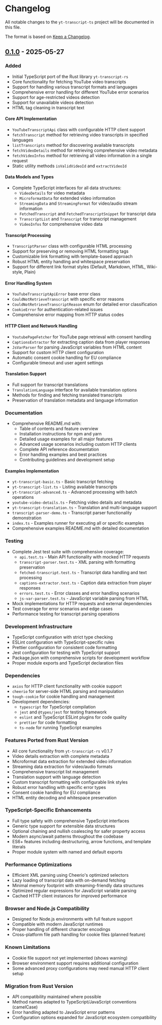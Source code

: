 # Changelog

All notable changes to the `yt-transcript-ts` project will be documented in this file.

The format is based on [Keep a Changelog](https://keepachangelog.com/en/1.0.0/).

## [0.1.0] - 2025-05-27

### Added
- Initial TypeScript port of the Rust library `yt-transcript-rs`
- Core functionality for fetching YouTube video transcripts
- Support for handling various transcript formats and languages
- Comprehensive error handling for different YouTube error scenarios
- Support for age-restricted videos detection
- Support for unavailable videos detection
- HTML tag cleaning in transcript text

#### Core API Implementation
- `YouTubeTranscriptApi` class with configurable HTTP client support
- `fetchTranscript` method for retrieving video transcripts in specified languages
- `listTranscripts` method for discovering available transcripts
- `fetchVideoDetails` method for retrieving comprehensive video metadata
- `fetchVideoInfos` method for retrieving all video information in a single request
- Static utility methods `isValidVideoId` and `extractVideoId`

#### Data Models and Types
- Complete TypeScript interfaces for all data structures:
  - `VideoDetails` for video metadata
  - `MicroformatData` for extended video information
  - `StreamingData` and `StreamingFormat` for video/audio stream information
  - `FetchedTranscript` and `FetchedTranscriptSnippet` for transcript data
  - `TranscriptList` and `Transcript` for transcript management
  - `VideoInfos` for comprehensive video data

#### Transcript Processing
- `TranscriptParser` class with configurable HTML processing
- Support for preserving or removing HTML formatting tags
- Customizable link formatting with template-based approach
- Robust HTML entity handling and whitespace preservation
- Support for different link format styles (Default, Markdown, HTML, Wiki-style, Plain)

#### Error Handling System
- `YouTubeTranscriptApiError` base error class
- `CouldNotRetrieveTranscript` with specific error reasons
- `CouldNotRetrieveTranscriptReason` enum for detailed error classification
- `CookieError` for authentication-related issues
- Comprehensive error mapping from HTTP status codes

#### HTTP Client and Network Handling
- `YoutubePageFetcher` for YouTube page retrieval with consent handling
- `CaptionsExtractor` for extracting caption data from player responses
- `JsVarParser` for parsing JavaScript variables from HTML content
- Support for custom HTTP client configuration
- Automatic consent cookie handling for EU compliance
- Configurable timeout and user agent settings

#### Translation Support
- Full support for transcript translations
- `TranslationLanguage` interface for available translation options
- Methods for finding and fetching translated transcripts
- Preservation of translation metadata and language information

### Documentation
- Comprehensive README.md with:
  - Table of contents and feature overview
  - Installation instructions for npm and yarn
  - Detailed usage examples for all major features
  - Advanced usage scenarios including custom HTTP clients
  - Complete API reference documentation
  - Error handling examples and best practices
  - Contributing guidelines and development setup

#### Examples Implementation
- `yt-transcript-basic.ts` - Basic transcript fetching
- `yt-transcript-list.ts` - Listing available transcripts
- `yt-transcript-advanced.ts` - Advanced processing with batch operations
- `youtube-video-details.ts` - Fetching video details and metadata
- `yt-transcript-translation.ts` - Translation and multi-language support
- `transcript-parser-demo.ts` - Transcript parser functionality demonstration
- `index.ts` - Examples runner for executing all or specific examples
- Comprehensive examples README.md with detailed documentation

### Testing
- Complete Jest test suite with comprehensive coverage:
  - `api.test.ts` - Main API functionality with mocked HTTP requests
  - `transcript-parser.test.ts` - XML parsing with formatting preservation
  - `fetched-transcript.test.ts` - Transcript data handling and text processing
  - `captions-extractor.test.ts` - Caption data extraction from player responses
  - `errors.test.ts` - Error classes and error handling scenarios
  - `js-var-parser.test.ts` - JavaScript variable parsing from HTML
- Mock implementations for HTTP requests and external dependencies
- Test coverage for error scenarios and edge cases
- Performance testing for transcript parsing operations

### Development Infrastructure
- TypeScript configuration with strict type checking
- ESLint configuration with TypeScript-specific rules
- Prettier configuration for consistent code formatting
- Jest configuration for testing with TypeScript support
- Package.json with comprehensive scripts for development workflow
- Proper module exports and TypeScript declaration files

### Dependencies
- `axios` for HTTP client functionality with cookie support
- `cheerio` for server-side HTML parsing and manipulation
- `tough-cookie` for cookie handling and management
- Development dependencies:
  - `typescript` for TypeScript compilation
  - `jest` and `@types/jest` for testing framework
  - `eslint` and TypeScript ESLint plugins for code quality
  - `prettier` for code formatting
  - `ts-node` for running TypeScript examples

### Features Ported from Rust Version
- All core functionality from `yt-transcript-rs` v0.1.7
- Video details extraction with complete metadata
- Microformat data extraction for extended video information
- Streaming data extraction for video/audio formats
- Comprehensive transcript list management
- Translation support with language detection
- Custom transcript formatting with configurable link styles
- Robust error handling with specific error types
- Consent cookie handling for EU compliance
- HTML entity decoding and whitespace preservation

### TypeScript-Specific Enhancements
- Full type safety with comprehensive TypeScript interfaces
- Generic type support for extensible data structures
- Optional chaining and nullish coalescing for safer property access
- Modern async/await patterns throughout the codebase
- ES6+ features including destructuring, arrow functions, and template literals
- Proper module system with named and default exports

### Performance Optimizations
- Efficient XML parsing using Cheerio's optimized selectors
- Lazy loading of transcript data with on-demand fetching
- Minimal memory footprint with streaming-friendly data structures
- Optimized regular expressions for JavaScript variable parsing
- Cached HTTP client instances for improved performance

### Browser and Node.js Compatibility
- Designed for Node.js environments with full feature support
- Compatible with modern JavaScript runtimes
- Proper handling of different character encodings
- Cross-platform file path handling for cookie files (planned feature)

### Known Limitations
- Cookie file support not yet implemented (shows warning)
- Browser environment support requires additional configuration
- Some advanced proxy configurations may need manual HTTP client setup

### Migration from Rust Version
- API compatibility maintained where possible
- Method names adapted to TypeScript/JavaScript conventions (camelCase)
- Error handling adapted to JavaScript error patterns
- Configuration options expanded for JavaScript ecosystem compatibility

[0.1.0]: https://github.com/akinsella/yt-transcript-ts/releases/tag/v0.1.0 